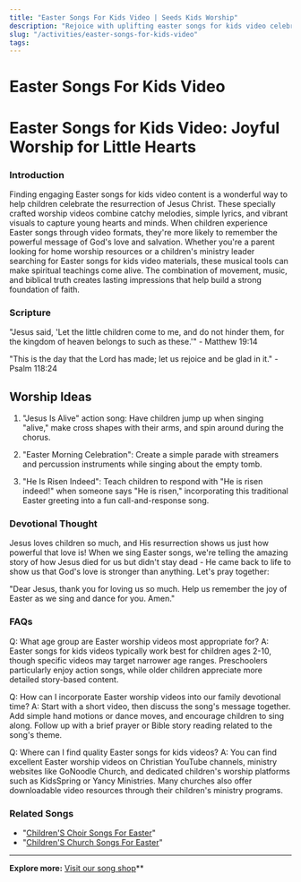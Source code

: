 ```yaml
---
title: "Easter Songs For Kids Video | Seeds Kids Worship"
description: "Rejoice with uplifting easter songs for kids video celebrating Jesus' resurrection. Easter worship resources for kids and Sunday school."
slug: "/activities/easter-songs-for-kids-video"
tags:
---
```


# Easter Songs For Kids Video

# Easter Songs for Kids Video: Joyful Worship for Little Hearts

### Introduction
Finding engaging Easter songs for kids video content is a wonderful way to help children celebrate the resurrection of Jesus Christ. These specially crafted worship videos combine catchy melodies, simple lyrics, and vibrant visuals to capture young hearts and minds. When children experience Easter songs through video formats, they're more likely to remember the powerful message of God's love and salvation. Whether you're a parent looking for home worship resources or a children's ministry leader searching for Easter songs for kids video materials, these musical tools can make spiritual teachings come alive. The combination of movement, music, and biblical truth creates lasting impressions that help build a strong foundation of faith.

### Scripture
"Jesus said, 'Let the little children come to me, and do not hinder them, for the kingdom of heaven belongs to such as these.'" - Matthew 19:14

"This is the day that the Lord has made; let us rejoice and be glad in it." - Psalm 118:24

## Worship Ideas
1. "Jesus Is Alive" action song: Have children jump up when singing "alive," make cross shapes with their arms, and spin around during the chorus.

2. "Easter Morning Celebration": Create a simple parade with streamers and percussion instruments while singing about the empty tomb.

3. "He Is Risen Indeed": Teach children to respond with "He is risen indeed!" when someone says "He is risen," incorporating this traditional Easter greeting into a fun call-and-response song.

### Devotional Thought
Jesus loves children so much, and His resurrection shows us just how powerful that love is! When we sing Easter songs, we're telling the amazing story of how Jesus died for us but didn't stay dead - He came back to life to show us that God's love is stronger than anything. Let's pray together:

"Dear Jesus, thank you for loving us so much. Help us remember the joy of Easter as we sing and dance for you. Amen."

### FAQs

Q: What age group are Easter worship videos most appropriate for?
A: Easter songs for kids videos typically work best for children ages 2-10, though specific videos may target narrower age ranges. Preschoolers particularly enjoy action songs, while older children appreciate more detailed story-based content.

Q: How can I incorporate Easter worship videos into our family devotional time?
A: Start with a short video, then discuss the song's message together. Add simple hand motions or dance moves, and encourage children to sing along. Follow up with a brief prayer or Bible story reading related to the song's theme.

Q: Where can I find quality Easter songs for kids videos?
A: You can find excellent Easter worship videos on Christian YouTube channels, ministry websites like GoNoodle Church, and dedicated children's worship platforms such as KidsSpring or Yancy Ministries. Many churches also offer downloadable video resources through their children's ministry programs.

### Related Songs

- "[Children'S Choir Songs For Easter](/activities/children-s-choir-songs-for-easter/)"
- "[Children'S Church Songs For Easter](/activities/children-s-church-songs-for-easter/)"

---

**Explore more:** [Visit our song shop](https://seedskidsworship.com/shop)**

<!-- Schema Markup -->
<script type="application/ld+json">
{
  "@context": "https://schema.org",
  "@type": "MusicRecording",
  "name": "Easter Songs For Kids Video",
  "byArtist": {
    "@type": "MusicGroup",
    "name": "Seeds Kids Worship"
  },
  "isFamilyFriendly": true,
  "url": "https://seedskidsworship.com/activities/easter-songs-for-kids-video/"
}
</script>